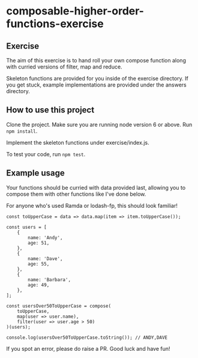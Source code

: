 # composable-higher-order-functions-exercise

## Exercise

The aim of this exercise is to hand roll your own compose function along with curried versions of filter, map and reduce.

Skeleton functions are provided for you inside of the exercise directory. If you get stuck, example implementations are provided under the answers directory.

## How to use this project

Clone the project. Make sure you are running node version 6 or above. Run `npm install`.

Implement the skeleton functions under exercise/index.js.

To test your code, run `npm test`.

## Example usage

Your functions should be curried with data provided last, allowing you to compose them with other functions like I've done below.

For anyone who's used Ramda or lodash-fp, this should look familiar!

```
const toUpperCase = data => data.map(item => item.toUpperCase());

const users = [
    {
        name: 'Andy',
        age: 51,
    },
    {
        name: 'Dave',
        age: 55,
    },
    {
        name: 'Barbara',
        age: 49,
    },
];

const usersOver50ToUpperCase = compose(
    toUpperCase,
    map(user => user.name),
    filter(user => user.age > 50)
)(users);

console.log(usersOver50ToUpperCase.toString()); // ANDY,DAVE
```

If you spot an error, please do raise a PR. Good luck and have fun!
